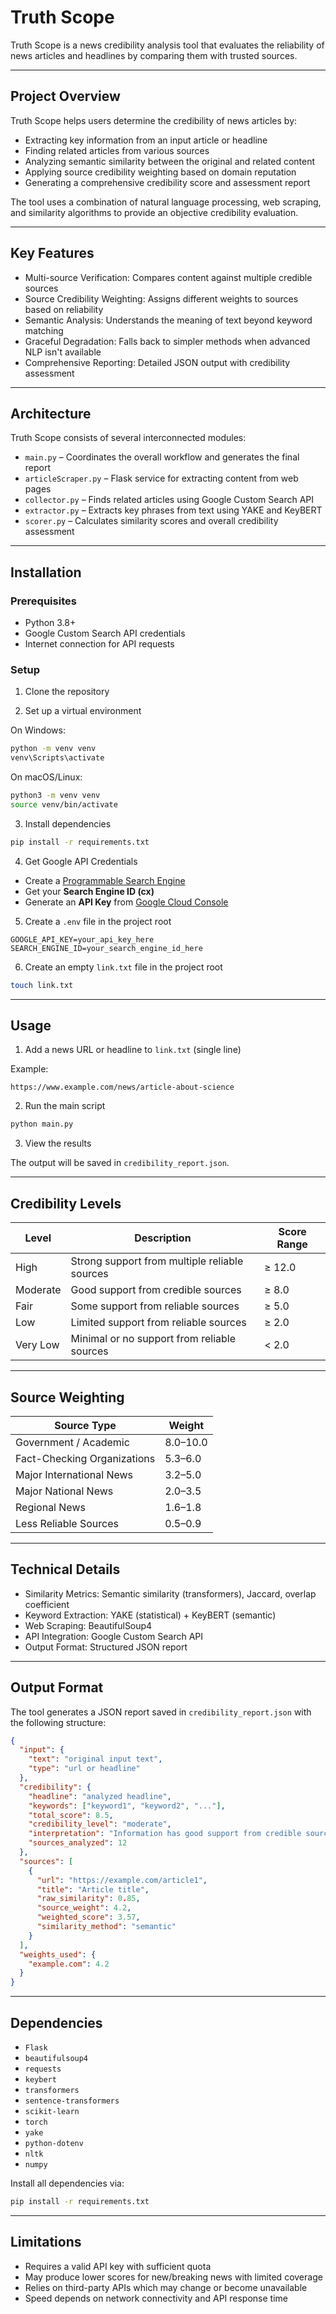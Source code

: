
# Truth Scope

Truth Scope is a news credibility analysis tool that evaluates the reliability of news articles and headlines by comparing them with trusted sources.

---

## Project Overview

Truth Scope helps users determine the credibility of news articles by:

- Extracting key information from an input article or headline  
- Finding related articles from various sources  
- Analyzing semantic similarity between the original and related content  
- Applying source credibility weighting based on domain reputation  
- Generating a comprehensive credibility score and assessment report  

The tool uses a combination of natural language processing, web scraping, and similarity algorithms to provide an objective credibility evaluation.

---

## Key Features

- Multi-source Verification: Compares content against multiple credible sources  
- Source Credibility Weighting: Assigns different weights to sources based on reliability  
- Semantic Analysis: Understands the meaning of text beyond keyword matching  
- Graceful Degradation: Falls back to simpler methods when advanced NLP isn't available  
- Comprehensive Reporting: Detailed JSON output with credibility assessment  

---

## Architecture

Truth Scope consists of several interconnected modules:

- `main.py` – Coordinates the overall workflow and generates the final report  
- `articleScraper.py` – Flask service for extracting content from web pages  
- `collector.py` – Finds related articles using Google Custom Search API  
- `extractor.py` – Extracts key phrases from text using YAKE and KeyBERT  
- `scorer.py` – Calculates similarity scores and overall credibility assessment  

---

## Installation

### Prerequisites

- Python 3.8+  
- Google Custom Search API credentials  
- Internet connection for API requests  

### Setup

1. Clone the repository

2. Set up a virtual environment

On Windows:

```bash
python -m venv venv
venv\Scripts\activate
```

On macOS/Linux:

```bash
python3 -m venv venv
source venv/bin/activate
```

3. Install dependencies

```bash
pip install -r requirements.txt
```

4. Get Google API Credentials

- Create a [Programmable Search Engine](https://programmablesearchengine.google.com/)
- Get your **Search Engine ID (cx)**
- Generate an **API Key** from [Google Cloud Console](https://console.cloud.google.com/)

5. Create a `.env` file in the project root

```env
GOOGLE_API_KEY=your_api_key_here
SEARCH_ENGINE_ID=your_search_engine_id_here
```

6. Create an empty `link.txt` file in the project root

```bash
touch link.txt
```

---

## Usage

1. Add a news URL or headline to `link.txt` (single line)

Example:

```
https://www.example.com/news/article-about-science
```

2. Run the main script

```bash
python main.py
```

3. View the results

The output will be saved in `credibility_report.json`.

---

## Credibility Levels

| Level       | Description                                      | Score Range |
|-------------|--------------------------------------------------|-------------|
| High        | Strong support from multiple reliable sources    | ≥ 12.0      |
| Moderate    | Good support from credible sources               | ≥ 8.0       |
| Fair        | Some support from reliable sources               | ≥ 5.0       |
| Low         | Limited support from reliable sources            | ≥ 2.0       |
| Very Low    | Minimal or no support from reliable sources      | < 2.0       |

---

## Source Weighting

| Source Type                    | Weight     |
|--------------------------------|------------|
| Government / Academic          | 8.0–10.0   |
| Fact-Checking Organizations    | 5.3–6.0    |
| Major International News       | 3.2–5.0    |
| Major National News            | 2.0–3.5    |
| Regional News                  | 1.6–1.8    |
| Less Reliable Sources          | 0.5–0.9    |

---

## Technical Details

- Similarity Metrics: Semantic similarity (transformers), Jaccard, overlap coefficient  
- Keyword Extraction: YAKE (statistical) + KeyBERT (semantic)  
- Web Scraping: BeautifulSoup4  
- API Integration: Google Custom Search API  
- Output Format: Structured JSON report  

---

## Output Format

The tool generates a JSON report saved in `credibility_report.json` with the following structure:

```json
{
  "input": {
    "text": "original input text",
    "type": "url or headline"
  },
  "credibility": {
    "headline": "analyzed headline",
    "keywords": ["keyword1", "keyword2", "..."],
    "total_score": 8.5,
    "credibility_level": "moderate",
    "interpretation": "Information has good support from credible sources",
    "sources_analyzed": 12
  },
  "sources": [
    {
      "url": "https://example.com/article1",
      "title": "Article title",
      "raw_similarity": 0.85,
      "source_weight": 4.2,
      "weighted_score": 3.57,
      "similarity_method": "semantic"
    }
  ],
  "weights_used": {
    "example.com": 4.2
  }
}
```

---

## Dependencies

- `Flask`  
- `beautifulsoup4`  
- `requests`  
- `keybert`  
- `transformers`  
- `sentence-transformers`  
- `scikit-learn`  
- `torch`  
- `yake`  
- `python-dotenv`  
- `nltk`  
- `numpy`  

Install all dependencies via:

```bash
pip install -r requirements.txt
```

---

## Limitations

- Requires a valid API key with sufficient quota  
- May produce lower scores for new/breaking news with limited coverage  
- Relies on third-party APIs which may change or become unavailable  
- Speed depends on network connectivity and API response time  
